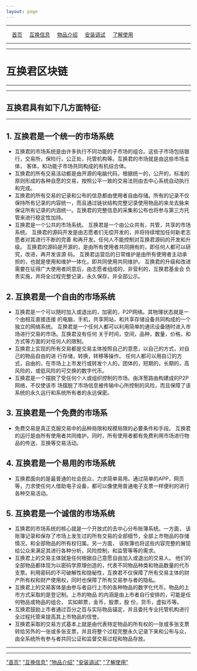 ```yaml
---
layout: page
---
```

---

&#160;&#160;&#160; [首页](https://ubarterchain.github.io/) &#160;&#160;&#160; [互换信息](/info/) &#160;&#160;&#160; [物品介绍](/list/) &#160;&#160;&#160;  [安装调试](/install/) &#160;&#160;&#160;  [了解使用](/learn/) 

---
---

# 互换君区块链 #

---
---

##  互换君具有如下几方面特征: ##

---

## 1. 互换君是一个统一的市场系统 ## 
- 互换君的市场系统是由许多执行不同功能的子市场的组合。这些子市场包括银行，交易所，保险行，公正处，托管机构等。互换君的市场就是由这些市场主体， 客体，和功能子市场共同构成的有机综合体。
- 互换君的所有交易活动都是由开源的电脑代码，根据统一的，公开的，标准的原则形成的各种自愿的交易，按照公平一致的交易法则由去中心系统自动执行和完成。
- 互换君的所有交易的记录和公布的信息都由使用者自由存储。所有的记录不仅保持所有记录的内容统一，而且通过链状结构完整记录使用物品的来龙去脉来保证所有记录的内涵统一。互换君的完整信息的采集和公布也将参与第三方托管来进行稳定性加持。
- 互换君是一个公共的市场系统。 互换君是一个由公众共有，共管，共享的市场系统。 互换君的源码开发是由志愿者们无偿开发的，并将持续增加任何新老志愿者对其进行不断的完善 和再开发。任何人不能控制对互换君源码的开发和升级。 互换君的源码是开源的，是由所有使用者共同拥有的，即任何人都可以研究，改进，再开发该源 码。 互换君运营后的日常维护是由所有使用者主动承担的，也就是使用和维护一体化，即共同使用共同维护。 互换君的升级和改进需要在征得广大使用者同意后，由志愿者组成的，非营利的，互换君基金会 负责实施，并将全过程完整记录，永久保存，并全部公示。
## 2. 互换君是一个自由的市场系统 ##
- 互换君是一个可以随时加入或退出的，加密的，P2P网络。其物理状态就是一个由相互直接连接 的电脑，手机，共享网站，和共享存储设备共同构成的一个独立的网络系统。 互换君是一个任何人都可以利用简单的通讯设备随时进入市场进行交易的市场。互换君没有任何 关于时间，空间，品种，数量，价格，和方式等方面的对任何人的限制。 
- 互换君上实现的所有交易都是交易主体按照自己的意愿，以自己的方式，对自己的物品自由的进 行存储，转换，转移等操作。 任何人都可以用自订的方式，自由的，在市场上上市发行或转发个人的，团体的，短期的，长期的，高风险的，或低风险的可交换的数字代币。
- 互换君是一个摆脱了受任何个人或组织控制的市场。由洋葱路由构建成的P2P网络，不仅使该市 场摆脱了市场信息被传输中心所控制的风险，而且保障了该系统的永久运行和系统所有者的永远保密。
## 3. 互换君是一个免费的市场系 ##
- 免费交易是真正克服交易中的品种局限和规模局限的必要条件和手段。 互换君的运行是由所有使用者共同维护。同时，所有使用者都有免费利用市场进行物品的传送，互换等交易活动。
## 4. 互换君是一个易用的市场系统 ##
- 互换君面向的是最普通的社会民众，力求简单易用。通过简单的APP，网页等，力求使任何人借助电子设备，都可以像使用普通电子支票一样便利的进行各种交易活动。
## 5. 互换君是一个诚信的市场系统 ##
- 互换君的市场系统的核心就是一个开放式的去中心分布账簿系统。一方面， 该账簿记录和保存了市场上发生过的所有交易的全部细节，全部上市物品的存储情况，和全部物品的所有权归属。另一方面， 该账簿也将这些内容完整的展现给公众来满足其进行各种分析，风险控制，和监管等等的需求。 
- 互换君上的交易主体就是任何根据自己意愿自由加入或退出的交易人。 他们的全部物品都体现为以密码学原理创造的，代表不同物品种类和物品数量的代币支票。利用密码的不可破解性和隐秘性，互换君不仅保障了所有交易主体的财产所有权和财产使用权，同时也保障了所有交易参与者的隐私。
- 互换君上的交易客体是由参与者自行上市的各种物品的数字化代币。物品的上市方式采取的是登记制。上市的物品 的内涵是由上市者自行安排的，可能是任何物品或物品的组合， 实如邮票，金币，股票，股 份，货币，虚拟币等。
- 互换君鼓励上市者通过百分之百与实际物品锚定，并且委托专业托管机构进行全过程托管来提高其上市物品的信誉。
- 互换君采取的交易方式基本上就是由代表特定物品的所有权的一张或多张支票转给另外的一张或多张支票，并且将整个过程完整永久记录下来和公布与众，由全系统所有参与者共同公证和监督交易过程和物品存放。

---
---

["首页"](https://ubarterchain.github.io/) ["互换信息"](/info/)  ["物品介绍"](/list/)   ["安装调试"](/install/)   ["了解使用"](/learn/) 
